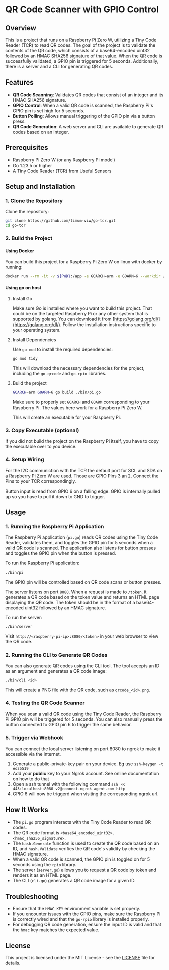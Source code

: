 # QR Code Scanner with GPIO Control

## Overview

This is a project that runs on a Raspberry Pi Zero W, utilizing a Tiny Code Reader (TCR) to read QR codes. The goal of the project is to validate the contents of the QR code, which consists of a base64-encoded uint32 followed by an HMAC SHA256 signature of that value. When the QR code is successfully validated, a GPIO pin is triggered for 5 seconds. Additionally, there is a server and a CLI for generating QR codes.

## Features

- **QR Code Scanning**: Validates QR codes that consist of an integer and its HMAC SHA256 signature.
- **GPIO Control**: When a valid QR code is scanned, the Raspberry Pi's GPIO pin is set high for 5 seconds.
- **Button Polling**: Allows manual triggering of the GPIO pin via a button press.
- **QR Code Generation**: A web server and CLI are available to generate QR codes based on an integer.

## Prerequisites

- Raspberry Pi Zero W (or any Raspberry Pi model)
- Go 1.23.5 or higher
- A Tiny Code Reader (TCR) from Useful Sensors

## Setup and Installation

### 1. Clone the Repository

Clone the repository:

```bash
git clone https://github.com/timum-viw/go-tcr.git
cd go-tcr
```

### 2. Build the Project

#### Using Docker

You can build this project for a Raspberry Pi Zero W on linux with docker by running:

```bash
docker run --rm -it -v ${PWD}:/app -e GOARCH=arm -e GOARM=6 --workdir /app golang go build -o go-tcr ./bin/pi.go
```

#### Using go on host
1. Install Go

    Make sure Go is installed where you want to build this project. That could be on the targeted Raspberry Pi or any other system that is supported by golang. You can download it from [https://golang.org/dl/](https://golang.org/dl/). Follow the installation instructions specific to your operating system.


2. Install Dependencies

    Use `go mod` to install the required dependencies:

    ```bash
    go mod tidy
    ```

    This will download the necessary dependencies for the project, including the `go-qrcode` and `go-rpio` libraries.

3. Build the project

    ```bash
    GOARCH=arm GOARM=6 go build ./bin/pi.go
    ```

    Make sure to properly set `GOARCH` and `GOARM` corresponding to your Raspberry Pi. The values here work for a Raspberry Pi Zero W.

    This will create an executable for your Raspberry Pi.

### 3. Copy Executable (optional)

If you did not build the project on the Raspberry Pi itself, you have to copy the executable over to you device.

### 4. Setup Wiring

For the I2C communiction with the TCR the default port for SCL and SDA on a Raspberry Pi Zero W are used. Those are GPIO Pins 3 an 2. Connect the Pins to your TCR correspondingly.

Button input is read from GPIO 6 on a falling edge. GPIO is internally pulled up so you have to pull it down to GND to trigger. 

## Usage

### 1. Running the Raspberry Pi Application

The Raspberry Pi application (`pi.go`) reads QR codes using the Tiny Code Reader, validates them, and toggles the GPIO pin for 5 seconds when a valid QR code is scanned. The application also listens for button presses and toggles the GPIO pin when the button is pressed.

To run the Raspberry Pi application:

```bash
./bin/pi
```

The GPIO pin will be controlled based on QR code scans or button presses.

The server listens on port `8080`. When a request is made to `/token`, it generates a QR code based on the token value and returns an HTML page displaying the QR code. The token should be in the format of a base64-encoded uint32 followed by an HMAC signature.

To run the server:

```bash
./bin/server
```

Visit `http://<raspberry-pi-ip>:8080/<token>` in your web browser to view the QR code.

### 2. Running the CLI to Generate QR Codes

You can also generate QR codes using the CLI tool. The tool accepts an ID as an argument and generates a QR code image:

```bash
./bin/cli <id>
```

This will create a PNG file with the QR code, such as `qrcode_<id>.png`.


### 4. Testing the QR Code Scanner

When you scan a valid QR code using the Tiny Code Reader, the Raspberry Pi GPIO pin will be triggered for 5 seconds. You can also manually press the button connected to GPIO pin 6 to trigger the same behavior.


### 5. Trigger via Webhook

You can connect the local server listening on port 8080 to ngrok to make it accessible via the internet. 

1. Generate a public-private-key pair on your device. Eg use 
    `ssh-keygen -t ed25519`
2. Add your **public** key to your Ngrok account. See online documentation on how to do that
3. Open a ssh tunnel with the following command `ssh -R 443:localhost:8080 v2@connect.ngrok-agent.com http`
4. GPIO 6 will now be triggerd when visiting the corresponding ngrok url.

## How It Works

- The `pi.go` program interacts with the Tiny Code Reader to read QR codes.
- The QR code format is `<base64_encoded_uint32>.<hmac_sha256_signature>`.
- The `hash.Generate` function is used to create the QR code based on an ID, and `hash.Validate` verifies the QR code's validity by checking the HMAC signature.
- When a valid QR code is scanned, the GPIO pin is toggled on for 5 seconds using the `rpio` library.
- The server (`server.go`) allows you to request a QR code by token and renders it as an HTML page.
- The CLI (`cli.go`) generates a QR code image for a given ID.

## Troubleshooting

- Ensure that the `HMAC_KEY` environment variable is set properly.
- If you encounter issues with the GPIO pins, make sure the Raspberry Pi is correctly wired and that the `go-rpio` library is installed properly.
- For debugging QR code generation, ensure the input ID is valid and that the `hmac` key matches the expected value.

## License

This project is licensed under the MIT License - see the [LICENSE](LICENSE) file for details.
